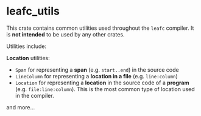 # leafc_utils

This crate contains common utilities used throughout the `leafc` compiler. It is
**not intended** to be used by any other crates.

Utilities include:

<!-- - `Diagnostic` and `DiagnosticBag` for reporting errors and warnings -->

<!-- - `StringTable` for storing strings in a single location -->

**Location** utilities:

-   `Span` for representing a **span** (e.g. `start..end`) in the source code
-   `LineColumn` for representing a **location in a file** (e.g. `line:column`)
-   `Location` for representing a **location** in the source code of a **program** (e.g. `file:line:column`). This is the most common type of location used in the compiler.

and more...

